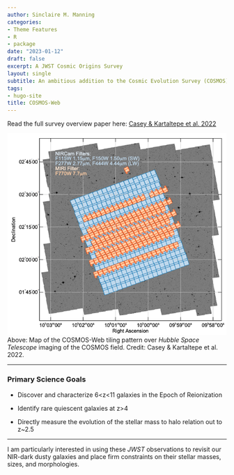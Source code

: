 ```yaml
---
author: Sinclaire M. Manning
categories:
- Theme Features
- R
- package
date: "2023-01-12"
draft: false
excerpt: A JWST Cosmic Origins Survey
layout: single
subtitle: An ambitious addition to the Cosmic Evolution Survey (COSMOS), COSMOS-Web is a 255 hour treasury program conducted by JWST estimated to detect over 1 million galaxies. 
tags:
- hugo-site
title: COSMOS-Web
---
```


Read the full survey overview paper here: [Casey & Kartaltepe et al. 2022](https://ui.adsabs.harvard.edu/abs/2022arXiv221107865C/abstract)

![cosmos-web coverage](cosmos-web.png)
Above: Map of the COSMOS-Web tiling pattern over _Hubble Space Telescope_ imaging of the COSMOS field. Credit: Casey & Kartaltepe et al. 2022.

---
### Primary Science Goals

- Discover and characterize 6<z<11 galaxies in the Epoch of Reionization

- Identify rare quiescent galaxies at z>4

- Directly measure the evolution of the stellar mass to halo relation out to z~2.5

---

I am particularly interested in using these _JWST_ observations to revisit our NIR-dark dusty galaxies and place firm constraints on their stellar masses, sizes, and morphologies.
